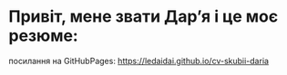 # Привіт, мене звати Дарʼя і це моє резюме:
посилання на GitHubPages: https://ledaidai.github.io/cv-skubii-daria
